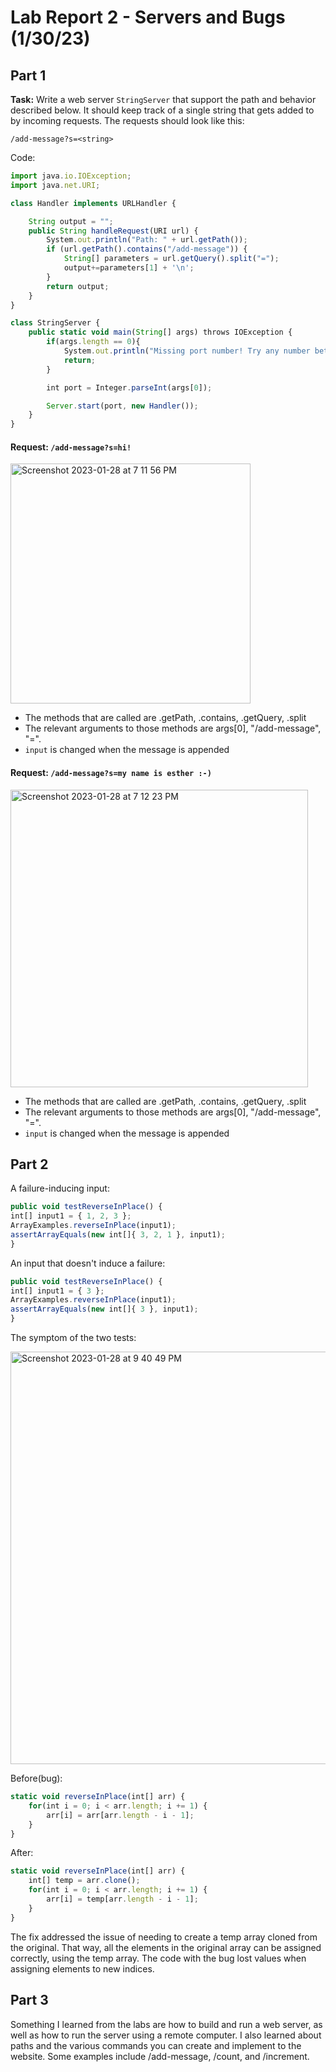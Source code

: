 # Lab Report 2 - Servers and Bugs (1/30/23)
## Part 1

**Task:** Write a web server `StringServer` that support the path and behavior described below. It should keep track of a single string that gets added to by incoming requests. The requests should look like this:

```
/add-message?s=<string>
```

Code:

```javascript
import java.io.IOException;
import java.net.URI;

class Handler implements URLHandler {

    String output = "";
    public String handleRequest(URI url) {
        System.out.println("Path: " + url.getPath());
        if (url.getPath().contains("/add-message")) {
            String[] parameters = url.getQuery().split("=");
            output+=parameters[1] + '\n';
        }
        return output;
    }
}

class StringServer {
    public static void main(String[] args) throws IOException {
        if(args.length == 0){
            System.out.println("Missing port number! Try any number between 1024 to 49151");
            return;
        }

        int port = Integer.parseInt(args[0]);

        Server.start(port, new Handler());
    }
}
```

#### Request: `/add-message?s=hi!`

<img width="384" alt="Screenshot 2023-01-28 at 7 11 56 PM" src="https://user-images.githubusercontent.com/122568591/215305002-3d60ebd1-ec24-4235-9390-f5bd782a4fd8.png">

* The methods that are called are .getPath, .contains, .getQuery, .split
* The relevant arguments to those methods are args[0], "/add-message", "=".
* `input` is changed when the message is appended

#### Request: `/add-message?s=my name is esther :-)`

<img width="476" alt="Screenshot 2023-01-28 at 7 12 23 PM" src="https://user-images.githubusercontent.com/122568591/215305003-d913c0ce-3043-40fc-9c7c-1f6605f38a00.png">

* The methods that are called are .getPath, .contains, .getQuery, .split
* The relevant arguments to those methods are args[0], "/add-message", "=".
* `input` is changed when the message is appended

## Part 2

A failure-inducing input:
```javascript
public void testReverseInPlace() {
int[] input1 = { 1, 2, 3 };
ArrayExamples.reverseInPlace(input1);
assertArrayEquals(new int[]{ 3, 2, 1 }, input1);
}
```

An input that doesn't induce a failure:
```javascript
public void testReverseInPlace() {
int[] input1 = { 3 };
ArrayExamples.reverseInPlace(input1);
assertArrayEquals(new int[]{ 3 }, input1);
}
```

The symptom of the two tests:

<img width="660" alt="Screenshot 2023-01-28 at 9 40 49 PM" src="https://user-images.githubusercontent.com/122568591/215307375-9e739e54-da80-4e9d-a12d-0f289e8e9726.png">

Before(bug):
```javascript
static void reverseInPlace(int[] arr) {
    for(int i = 0; i < arr.length; i += 1) {
        arr[i] = arr[arr.length - i - 1];
    }
}
```

After:
```javascript
static void reverseInPlace(int[] arr) {
    int[] temp = arr.clone();
    for(int i = 0; i < arr.length; i += 1) {
        arr[i] = temp[arr.length - i - 1];
    }
}
```

The fix addressed the issue of needing to create a temp array cloned from the original. That way, all the elements in the original array can be assigned correctly, using the temp array. The code with the bug lost values when assigning elements to new indices.



## Part 3

Something I learned from the labs are how to build and run a web server, as well as how to run the server using a remote computer. I also learned about paths and the various commands you can create and implement to the website. Some examples include /add-message, /count, and /increment.
